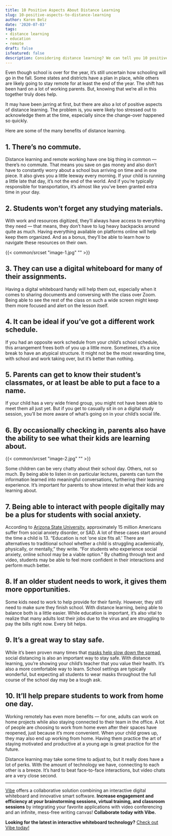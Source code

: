 ```yaml
---
title: 10 Positive Aspects About Distance Learning
slug: 10-positive-aspects-to-distance-learning
author: Karen Belz
date: '2020-07-03'
tags:
- distance learning
- education
- remote
draft: false
isfeatured: false
description: Considering distance learning? We can tell you 10 positive aspects of distance learning.
---
```


Even though school is over for the year, it’s still uncertain how schooling will go in the fall. Some states and districts have a plan in place, while others are likely going to stay remote for at least the end of the year. The shift has been hard on a lot of working parents. But, knowing that we’re all in this together truly does help.

It may have been jarring at first, but there are also a lot of positive aspects of distance learning. The problem is, you were likely too stressed out to acknowledge them at the time, especially since the change-over happened so quickly. 

Here are some of the many benefits of distance learning. 

## 1. There’s no commute.

Distance learning and remote working have one big thing in common — there’s no commute. That means you save on gas money and also don’t have to constantly worry about a school bus arriving on time and in one piece. It also gives you a little leeway every morning. If your child is running a little late that day, it’s not the end of the world. And if you’re typically responsible for transportation, it’s almost like you’ve been granted extra time in your day.

## 2. Students won’t forget any studying materials.

With work and resources digitized, they’ll always have access to everything they need — that means, they don’t have to lug heavy backpacks around quite as much. Having everything available on platforms online will help keep them organized. And as a bonus, they’ll be able to learn how to navigate these resources on their own. 

{{< common/srcset "image-1.jpg" "" >}}

## 3. They can use a digital whiteboard for many of their assignments.

Having a digital whiteboard handy will help them out, especially when it comes to sharing documents and conversing with the class over Zoom. Being able to see the rest of the class on such a wide screen might keep them more focused and alert on the lesson itself. 

## 4. It can be ideal if you’ve got a different work schedule.

If you had an opposite work schedule from your child’s school schedule, this arrangement frees both of you up a little more. Sometimes, it’s a nice break to have an atypical structure. It might not be the most rewarding time, with school and work taking over, but it’s better than nothing.

## 5. Parents can get to know their student’s classmates, or at least be able to put a face to a name.

If your child has a very wide friend group, you might not have been able to meet them all just yet. But if you get to casually sit in on a digital study session, you’ll be more aware of what’s going on in your child’s social life. 

## 6. By occasionally checking in, parents also have the ability to see what their kids are learning about.

{{< common/srcset "image-2.jpg" "" >}}

Some children can be very chatty about their school day. Others, not so much. By being able to listen in on particular lectures, parents can turn the information learned into meaningful conversations, furthering their learning experience. It’s important for parents to show interest in what their kids are learning about. 

## 7. Being able to interact with people digitally may be a plus for students with social anxiety.

According to [Arizona State University](https://www.asuprepdigital.org/can-students-with-social-anxiety-benefit-from-online-school/), approximately 15 million Americans suffer from social anxiety disorder, or SAD. A lot of these cases start around the time a child is 13. “Education is not ‘one size fits all.’ There are alternatives to traditional school whether a child is struggling academically, physically, or mentally,” they write. “For students who experience social anxiety, online school may be a viable option.” By chatting through text and video, students may be able to feel more confident in their interactions and perform much better. 

## 8. If an older student needs to work, it gives them more opportunities.

Some kids need to work to help provide for their family. However, they still need to make sure they finish school. With distance learning, being able to balance both is a little easier. While education is important, it’s also vital to realize that many adults lost their jobs due to the virus and are struggling to pay the bills right now. Every bit helps.

## 9. It’s a great way to stay safe.

While it’s been proven many times that [masks help slow down the spread](https://www.ucsf.edu/news/2020/06/417906/still-confused-about-masks-heres-science-behind-how-face-masks-prevent), social distancing is also an important way to stay safe. With distance learning, you’re showing your child’s teacher that you value their health. It’s also a more comfortable way to learn. School settings are typically wonderful, but expecting all students to wear masks throughout the full course of the school day may be a tough ask. 

## 10. It’ll help prepare students to work from home one day.

Working remotely has even more benefits — for one, adults can work on home projects while also staying connected to their team in the office. A lot of people are choosing to work from home even after their spaces have reopened, just because it’s more convenient. When your child grows up, they may also end up working from home. Having them practice the art of staying motivated and productive at a young age is great practice for the future.

Distance learning may take some time to adjust to, but it really does have a lot of perks. With the amount of technology we have, connecting to each other is a breeze. It’s hard to beat face-to-face interactions, but video chats are a very close second. 



---

[Vibe](https://vibe.us/) offers a collaborative solution combining an interactive digital whiteboard and innovative smart software. **Increase engagement and efficiency at your brainstorming sessions, virtual training, and classroom sessions** by integrating your favorite applications with video conferencing and an infinite, mess-free writing canvas! **Collaborate today with Vibe.**

**Looking for the latest in interactive whiteboard technology?** [Check out Vibe today!](https://vibe.us/order/)
